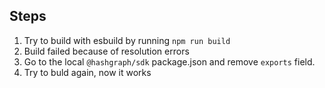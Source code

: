 ## Steps

1. Try to build with esbuild by running `npm run build`
2. Build failed because of resolution errors
3. Go to the local `@hashgraph/sdk` package.json and remove `exports` field.
4. Try to buld again, now it works